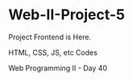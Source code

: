 # Web-II-Project-5

Project Frontend is Here.

HTML, CSS, JS, etc Codes

Web Programming II - Day 40 
